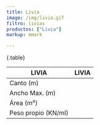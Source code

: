 ```yaml
---
title: Livia
image: /img/livia.gif
filtro: livias
productos: ["Livia"]
markup: mmark

---
```

{.table}

|LIVIA|LIVIA|
|--- |--- |
|Canto (m)||
|Ancho Max. (m)||
|Área (m²)||
|Peso propio (KN/ml)||
